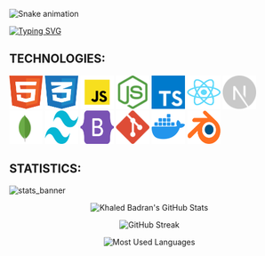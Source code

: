 ![Snake animation](https://github.com/filippebr/filippebr/blob/output/github-contribution-grid-snake.svg)

[![Typing SVG](https://readme-typing-svg.demolab.com/?lines=My+name+is+Filippe+Braga;I'm+a+Web+Developer)](https://git.io/typing-svg)

## TECHNOLOGIES:

<div>
  <img src=".github/images/icons/html-5.svg" width="60" height="60"/>
  <img src=".github/images/icons/css-3.svg" width="60" height="60"/>  
  <img src=".github/images/icons/javascript.svg" width="60" height="60" /> 
  <img src=".github/images/icons/nodejs.svg" width="60" height="60" />
  <img src=".github/images/icons/typescript.svg" width="60" height="60" />  
  <img src=".github/images/icons/react.svg" width="60" height="60"/>
  <img src=".github/images/icons/nextjs.svg" width="60" height="60"/>
  <img src=".github/images/icons/mongodb-icon-1.svg" width="60" height="60"/>   
  <img src=".github/images/icons/tailwind-css-2.svg" width="60" height="60"/> 
  <img src=".github/images/icons/bootstrap-5.svg" width="60" height="60"/>
  <img src=".github/images/icons/git-icon.svg" width="60" height="60"/> 
  <img src=".github/images/icons/docker.svg" width="60" height="60"/> 
  <img src=".github/images/icons/blender.svg" width="60" height="60"/>  
<div> 


<!-- Statistics -->

## STATISTICS:

![stats_banner](https://user-images.githubusercontent.com/78341798/194534778-d662496c-ae00-4e8d-ae9b-b90912054e7f.gif)

<!-- Begin Stats Cards -->
<!-- Resources:  -->
<!-- Github & Languages Stats: https://github.com/anuraghazra/github-readme-stats --> 
<!-- Streak Stats: https://github.com/denvercoder1/github-readme-streak-stats -->
<!-- Change the value after ?username= to your GitHub username. -->
<div class="stats" align="center">

![Khaled Badran's GitHub Stats](https://github-readme-stats.vercel.app/api?username=filippebr&hide=stars&count_private=true&show_icons=true&theme=algolia&border_radius=20)

![GitHub Streak](https://streak-stats.demolab.com?user=filippebr&count_private=true&theme=algolia&border_radius=20)

<!-- ![Most Used Languages](https://github-readme-stats.vercel.app/api/top-langs/?username=KhaledBadranDev&show_icons=true&theme=algolia&border_radius=20) -->
    
<!-- compact programming languages layout -->
![Most Used Languages](https://github-readme-stats.vercel.app/api/top-langs/?username=filippebr&layout=compact&show_icons=true&theme=algolia&border_radius=20)
</div>
<!--  End Stats Cards -->

